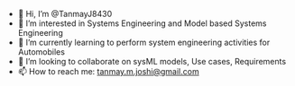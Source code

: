 - 👋 Hi, I’m @TanmayJ8430
- 👀 I’m interested in Systems Engineering and Model based Systems Engineering
- 🌱 I’m currently learning to perform system engineering activities for Automobiles
- 💞️ I’m looking to collaborate on sysML models, Use cases, Requirements
- 📫 How to reach me: tanmay.m.joshi@gmail.com

<!---
TanmayJ8430/TanmayJ8430 is a ✨ special ✨ repository because its `README.md` (this file) appears on your GitHub profile.
You can click the Preview link to take a look at your changes.
--->
